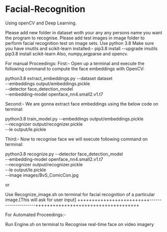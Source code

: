 # Facial-Recognition
Using openCV and Deep Learning.

Please add new folder in dataset woth your any any persons name you want the program to recognise.
Please add test images in image folder to perform facial recognition test on image sets.
Use python 3.8
Make sure you have imutils and scikit-learn installed:- 
pip3.8 install --upgrade imutils
pip3.8 install scikit-learn
Also, numpy,argparse and opencv.

For manual Proceedings:
First:-
Open up a terminal and execute the following command to compute the face embeddings with OpenCV:

python3.8 extract_embeddings.py --dataset dataset \
	--embeddings output/embeddings.pickle \
	--detector face_detection_model \
	--embedding-model openface_nn4.small2.v1.t7
  
Second:-
We are gonna extract face embeddings using the below code on terminal:

python3.8 train_model.py --embeddings output/embeddings.pickle \
	--recognizer output/recognizer.pickle \
	--le output/le.pickle
  

Third:-
Now to recognise face we will execute following command on terminal:

python3.8 recognize.py --detector face_detection_model \
	--embedding-model openface_nn4.small2.v1.t7 \
	--recognizer output/recognizer.pickle \
	--le output/le.pickle \
	--image images/BvS_ComicCon.jpg
 
 or 
 
 Use Recognize_image.sh on terminal for facial recognition of a particular image.[This will ask for user input]
+++++++++++++++++++++++++---------------------++++++++++++++++++++++++++++++++++++

For Automated Proceedings:-

Run Engine.sh on terminal to Recognise real-time face on video imagery



